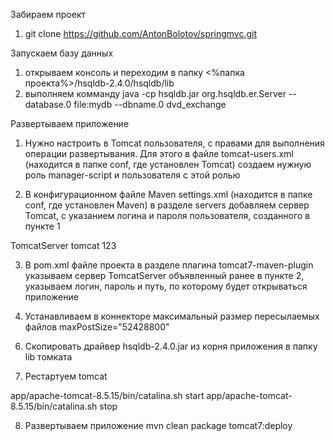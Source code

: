 Забираем проект
1. git clone https://github.com/AntonBolotov/springmvc.git

Запускаем базу данных

1. открываем консоль и переходим в папку <%папка проекта%>/hsqldb-2.4.0/hsqldb/lib
2. выполняем комманду
    java -cp hsqldb.jar org.hsqldb.er.Server --database.0 file:mydb --dbname.0 dvd_exchange


Развертываем приложение
1. Нужно настроить в Tomcat пользователя, с правами для выполнения операции развертывания.
Для этого в файле tomcat-users.xml (находится в папке conf, где установлен Tomcat) создаем нужную роль manager-script и пользователя с этой ролью
<user username="tomcat" password="123" roles="manager-gui,manager-script"/>

2. В конфигурационном файле Maven settings.xml (находится в папке conf, где установлен Maven) в разделе servers добавляем сервер Tomcat, с указанием логина и пароля пользователя, созданного в пункте 1
<servers>
    <server>
      <id>TomcatServer</id>
      <username>tomcat</username>
      <password>123</password>
    </server>
  </servers>

3. В pom.xml файле проекта в разделе плагина tomcat7-maven-plugin
  указываем сервер TomcatServer объявленный ранее в  пункте 2, указываем логин, пароль и путь, по которому будет
  открываться приложение

5. Устанавливаем в коннекторе максимальный размер пересылаемых файлов maxPostSize="52428800"
<Connector port="8080" protocol="HTTP/1.1" connectionTimeout="20000" redirectPort="8443" maxPostSize="52428800"/>

6. Скопировать драйвер hsqldb-2.4.0.jar из корня приложения в папку lib томката

7. Рестартуем tomcat

app/apache-tomcat-8.5.15/bin/catalina.sh start
app/apache-tomcat-8.5.15/bin/catalina.sh stop

8. Развертываем приложение
mvn clean package tomcat7:deploy
